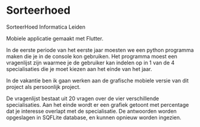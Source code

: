 # Sorteerhoed

SorteerHoed Informatica Leiden

Mobiele applicatie gemaakt met Flutter.

In de eerste periode van het eerste jaar moesten we een python programma maken die je in de console kon gebruiken. 
Het programma moest een vragenlijst zijn waarmee je de gebruiker kan indelen op in 1 van de 4 specialisaties die je moet kiezen aan het einde van het jaar.

In de vakantie ben ik gaan werken aan de grafische mobiele versie van dit project als persoonlijk project.

De vragenlijst bestaat uit 20 vragen over de vier verschillende specialisaties.
Aan het einde wordt er een grafiek getoont met percentage dat je interesse overlapt met de specialisatie. 
De antwoorden worden opgeslagen in SQFLite database, en kunnen opnieuw worden ingezien.
